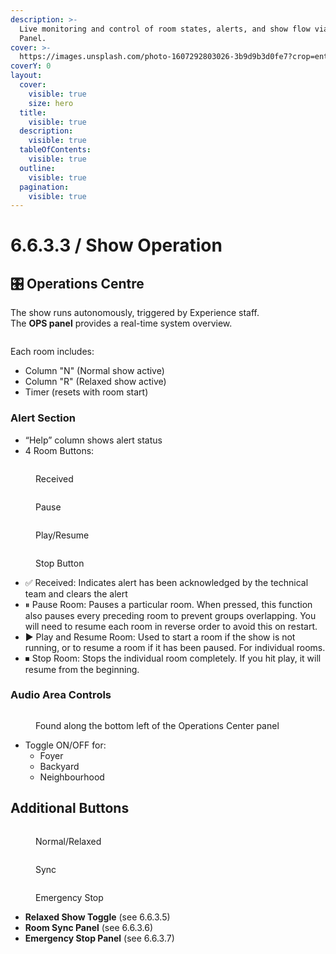 ```yaml
---
description: >-
  Live monitoring and control of room states, alerts, and show flow via the OPS
  Panel.
cover: >-
  https://images.unsplash.com/photo-1607292803026-3b9d9b3d0fe7?crop=entropy&cs=srgb&fm=jpg&ixid=M3wxOTcwMjR8MHwxfHNlYXJjaHw1fHxyZW1vdGUlMjBjb250cm9sJTIwaXBhZHxlbnwwfHx8fDE3NDY5MjM3NjN8MA&ixlib=rb-4.1.0&q=85
coverY: 0
layout:
  cover:
    visible: true
    size: hero
  title:
    visible: true
  description:
    visible: true
  tableOfContents:
    visible: true
  outline:
    visible: true
  pagination:
    visible: true
---
```


# 6.6.3.3 / Show Operation

## 🎛 Operations Centre

The show runs autonomously, triggered by Experience staff.\
The **OPS panel** provides a real-time system overview.

<figure><img src="../../../.gitbook/assets/Screenshot 2025-05-13 at 12.24.12 pm.png" alt=""><figcaption></figcaption></figure>

Each room includes:

* Column "N" (Normal show active)
* Column "R" (Relaxed show active)
* Timer (resets with room start)

### Alert Section

* “Help” column shows alert status
* 4 Room Buttons:

<div><figure><img src="../../../.gitbook/assets/Screenshot 2025-05-13 at 12.30.38 pm.png" alt=""><figcaption><p>Received </p></figcaption></figure> <figure><img src="../../../.gitbook/assets/Screenshot 2025-05-13 at 12.30.44 pm.png" alt=""><figcaption><p>Pause</p></figcaption></figure> <figure><img src="../../../.gitbook/assets/Screenshot 2025-05-13 at 12.30.50 pm.png" alt=""><figcaption><p>Play/Resume</p></figcaption></figure> <figure><img src="../../../.gitbook/assets/Screenshot 2025-05-13 at 12.30.56 pm.png" alt=""><figcaption><p>Stop Button</p></figcaption></figure></div>

* ✅ Received: Indicates alert has been acknowledged by the technical team and clears the alert
* ⏸ Pause Room: Pauses a particular room. When pressed, this function also pauses every preceding room to prevent groups overlapping. You will need to resume each room in reverse order to avoid this on restart.
* ▶️ Play and Resume Room: Used to start a room if the show is not running, or to resume a room if it has been paused. For individual rooms.&#x20;
* ⏹ Stop Room: Stops the individual room completely. If you hit play, it will resume from the beginning.&#x20;

### Audio Area Controls

<figure><img src="../../../.gitbook/assets/Screenshot 2025-05-13 at 12.32.25 pm.png" alt=""><figcaption><p>Found along the bottom left of the Operations Center panel</p></figcaption></figure>

* Toggle ON/OFF for:
  * Foyer
  * Backyard
  * Neighbourhood

## Additional Buttons&#x20;

<div><figure><img src="../../../.gitbook/assets/Screenshot 2025-05-13 at 12.48.10 pm.png" alt=""><figcaption><p>Normal/Relaxed</p></figcaption></figure> <figure><img src="../../../.gitbook/assets/Screenshot 2025-05-13 at 12.48.17 pm.png" alt=""><figcaption><p>Sync</p></figcaption></figure> <figure><img src="../../../.gitbook/assets/Screenshot 2025-05-13 at 12.48.25 pm.png" alt=""><figcaption><p>Emergency Stop</p></figcaption></figure></div>

* **Relaxed Show Toggle** (see 6.6.3.5)
* **Room Sync Panel** (see 6.6.3.6)
* **Emergency Stop Panel** (see 6.6.3.7)
